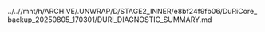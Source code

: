 ../..//mnt/h/ARCHIVE/.UNWRAP/D/STAGE2_INNER/e8bf24f9fb06/DuRiCore_backup_20250805_170301/DURI_DIAGNOSTIC_SUMMARY.md